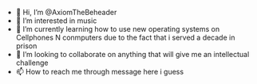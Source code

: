 - 👋 Hi, I’m @AxiomTheBeheader
- 👀 I’m interested in music 
- 🌱 I’m currently learning how to use new operating systems on Cellphones N conmputers due to the fact that i served a decade in prison
- 💞️ I’m looking to collaborate on anything that will give me an intellectual challenge  
- 📫 How to reach me through message here i guess

<!---
AxiomTheBeheader/AxiomTheBeheader is a ✨ special ✨ repository because its `README.md` (this file) appears on your GitHub profile.
You can click the Preview link to take a look at your changes.
--->
